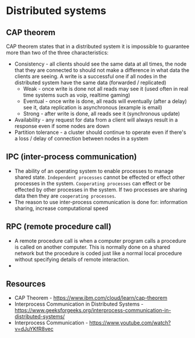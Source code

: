 # Distributed systems

## CAP theorem

CAP theorem states that in a distributed system it is impossible to guarantee more than two of the three characteristics:

- Consistency - all clients should see the same data at all times, the node that they are connected to should not make a difference in what data the clients are seeing. A write is a successful one if all nodes in the distributed system have the same data (forwarded / replicated)
  - Weak - once write is done not all reads may see it (used often in real time systems such as voip, realtime gaming)
  - Eventual - once write is done, all reads will eventually (after a delay) see it, data replication is asynchronous (example is email)
  - Strong - after write is done, all reads see it (synchronous update)
- Availability - any request for data from a client will always result in a response even if some nodes are down
- Partition tolerance - a cluster should continue to operate even if there's a loss / delay of connection between nodes in a system

## IPC (inter-process communication)

- The ability of an operating system to enable processes to manage shared state. `Independent processes` cannot be effected or effect other processes in the system. `Cooperating processes` can effect or be effected by other processes in the system. If two processes are sharing data then they are `cooperating processes`.
- The reason to use inter-process communication is done for: information sharing, increase computational speed

## RPC (remote procedure call)

- A remote procedure call is when a computer program calls a procedure is called on another computer. This is normally done on a shared network but the procedure is coded just like a normal local procedure without specifying details of remote interaction.
- 

## Resources

- CAP Theorem - https://www.ibm.com/cloud/learn/cap-theorem
- Interprocess Communication in Distributed Systems - https://www.geeksforgeeks.org/interprocess-communication-in-distributed-systems/
- Interprocess Communication - https://www.youtube.com/watch?v=dJuYKfR8vec
